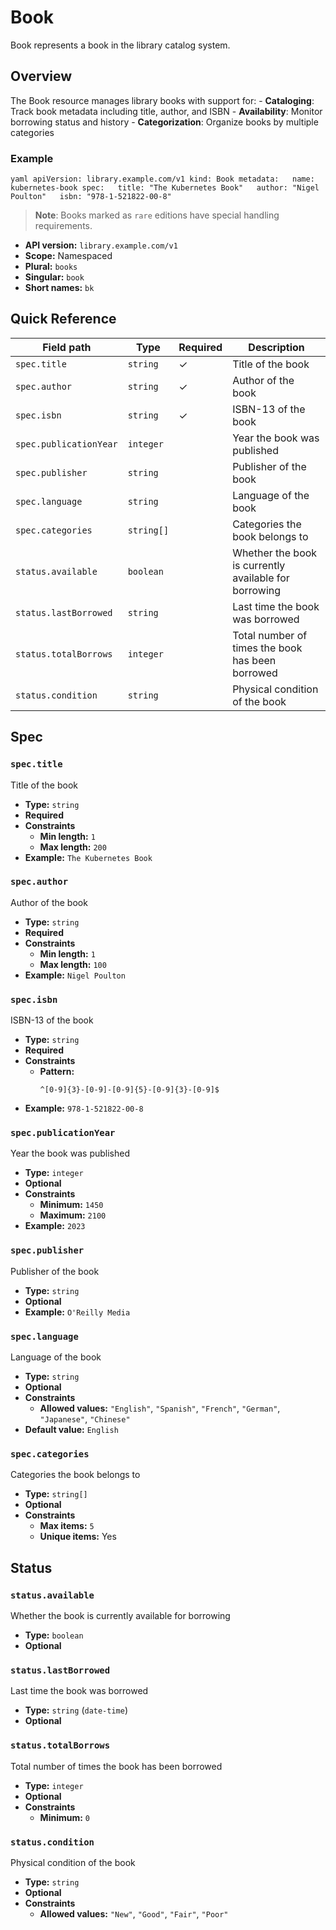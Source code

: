 # Book

Book represents a book in the library catalog system.

## Overview

The Book resource manages library books with support for: - **Cataloging**: Track book metadata including title, author, and ISBN - **Availability**: Monitor borrowing status and history - **Categorization**: Organize books by multiple categories

### Example

`yaml apiVersion: library.example.com/v1 kind: Book metadata:   name: kubernetes-book spec:   title: "The Kubernetes Book"   author: "Nigel Poulton"   isbn: "978-1-521822-00-8" `

> **Note**: Books marked as `rare` editions have special handling requirements.

- **API version:** `library.example.com/v1`
- **Scope:** Namespaced
- **Plural:** `books`
- **Singular:** `book`
- **Short names:** `bk`

## Quick Reference

| Field path             | Type       | Required | Description                                           |
| ---------------------- | ---------- | -------- | ----------------------------------------------------- |
| `spec.title`           | `string`   | ✓        | Title of the book                                     |
| `spec.author`          | `string`   | ✓        | Author of the book                                    |
| `spec.isbn`            | `string`   | ✓        | ISBN-13 of the book                                   |
| `spec.publicationYear` | `integer`  |          | Year the book was published                           |
| `spec.publisher`       | `string`   |          | Publisher of the book                                 |
| `spec.language`        | `string`   |          | Language of the book                                  |
| `spec.categories`      | `string[]` |          | Categories the book belongs to                        |
| `status.available`     | `boolean`  |          | Whether the book is currently available for borrowing |
| `status.lastBorrowed`  | `string`   |          | Last time the book was borrowed                       |
| `status.totalBorrows`  | `integer`  |          | Total number of times the book has been borrowed      |
| `status.condition`     | `string`   |          | Physical condition of the book                        |

## Spec

### `spec.title`

Title of the book

- **Type:** `string`
- **Required**
- **Constraints**
  - **Min length:** `1`
  - **Max length:** `200`
- **Example:** `The Kubernetes Book`

### `spec.author`

Author of the book

- **Type:** `string`
- **Required**
- **Constraints**
  - **Min length:** `1`
  - **Max length:** `100`
- **Example:** `Nigel Poulton`

### `spec.isbn`

ISBN-13 of the book

- **Type:** `string`
- **Required**
- **Constraints**
  - **Pattern:**
    ```regex
    ^[0-9]{3}-[0-9]-[0-9]{5}-[0-9]{3}-[0-9]$
    ```
- **Example:** `978-1-521822-00-8`

### `spec.publicationYear`

Year the book was published

- **Type:** `integer`
- **Optional**
- **Constraints**
  - **Minimum:** `1450`
  - **Maximum:** `2100`
- **Example:** `2023`

### `spec.publisher`

Publisher of the book

- **Type:** `string`
- **Optional**
- **Example:** `O'Reilly Media`

### `spec.language`

Language of the book

- **Type:** `string`
- **Optional**
- **Constraints**
  - **Allowed values:** `"English"`, `"Spanish"`, `"French"`, `"German"`, `"Japanese"`, `"Chinese"`
- **Default value:** `English`

### `spec.categories`

Categories the book belongs to

- **Type:** `string[]`
- **Optional**
- **Constraints**
  - **Max items:** `5`
  - **Unique items:** Yes

## Status

### `status.available`

Whether the book is currently available for borrowing

- **Type:** `boolean`
- **Optional**

### `status.lastBorrowed`

Last time the book was borrowed

- **Type:** `string` (`date-time`)
- **Optional**

### `status.totalBorrows`

Total number of times the book has been borrowed

- **Type:** `integer`
- **Optional**
- **Constraints**
  - **Minimum:** `0`

### `status.condition`

Physical condition of the book

- **Type:** `string`
- **Optional**
- **Constraints**
  - **Allowed values:** `"New"`, `"Good"`, `"Fair"`, `"Poor"`
